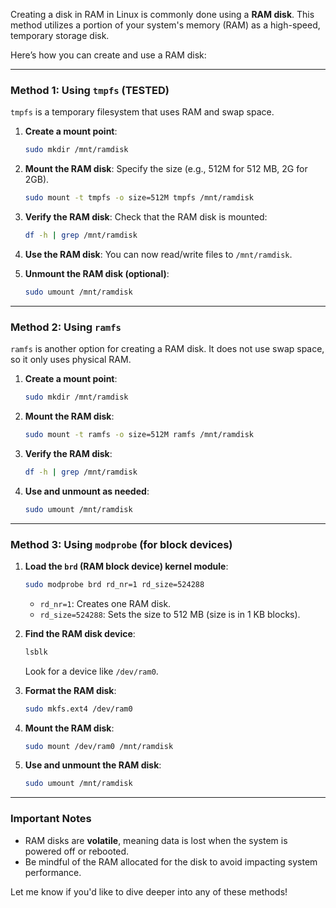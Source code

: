Creating a disk in RAM in Linux is commonly done using a **RAM disk**. This method utilizes a portion of your system's memory (RAM) as a high-speed, temporary storage disk.

Here’s how you can create and use a RAM disk:

---

### **Method 1: Using `tmpfs`** (TESTED)

`tmpfs` is a temporary filesystem that uses RAM and swap space.

1. **Create a mount point**:
   ```bash
   sudo mkdir /mnt/ramdisk
   ```

2. **Mount the RAM disk**:
   Specify the size (e.g., 512M for 512 MB, 2G for 2GB).
   ```bash
   sudo mount -t tmpfs -o size=512M tmpfs /mnt/ramdisk
   ```

3. **Verify the RAM disk**:
   Check that the RAM disk is mounted:
   ```bash
   df -h | grep /mnt/ramdisk
   ```

4. **Use the RAM disk**:
   You can now read/write files to `/mnt/ramdisk`.

5. **Unmount the RAM disk (optional)**:
   ```bash
   sudo umount /mnt/ramdisk
   ```

---

### **Method 2: Using `ramfs`**
`ramfs` is another option for creating a RAM disk. It does not use swap space, so it only uses physical RAM.

1. **Create a mount point**:
   ```bash
   sudo mkdir /mnt/ramdisk
   ```

2. **Mount the RAM disk**:
   ```bash
   sudo mount -t ramfs -o size=512M ramfs /mnt/ramdisk
   ```

3. **Verify the RAM disk**:
   ```bash
   df -h | grep /mnt/ramdisk
   ```

4. **Use and unmount as needed**:
   ```bash
   sudo umount /mnt/ramdisk
   ```

---

### **Method 3: Using `modprobe` (for block devices)**

1. **Load the `brd` (RAM block device) kernel module**:
   ```bash
   sudo modprobe brd rd_nr=1 rd_size=524288
   ```
   - `rd_nr=1`: Creates one RAM disk.
   - `rd_size=524288`: Sets the size to 512 MB (size is in 1 KB blocks). 

2. **Find the RAM disk device**:
   ```bash
   lsblk
   ```
   Look for a device like `/dev/ram0`.

3. **Format the RAM disk**:
   ```bash
   sudo mkfs.ext4 /dev/ram0
   ```

4. **Mount the RAM disk**:
   ```bash
   sudo mount /dev/ram0 /mnt/ramdisk
   ```

5. **Use and unmount the RAM disk**:
   ```bash
   sudo umount /mnt/ramdisk
   ```

---

### **Important Notes**
- RAM disks are **volatile**, meaning data is lost when the system is powered off or rebooted.
- Be mindful of the RAM allocated for the disk to avoid impacting system performance.

Let me know if you'd like to dive deeper into any of these methods!
